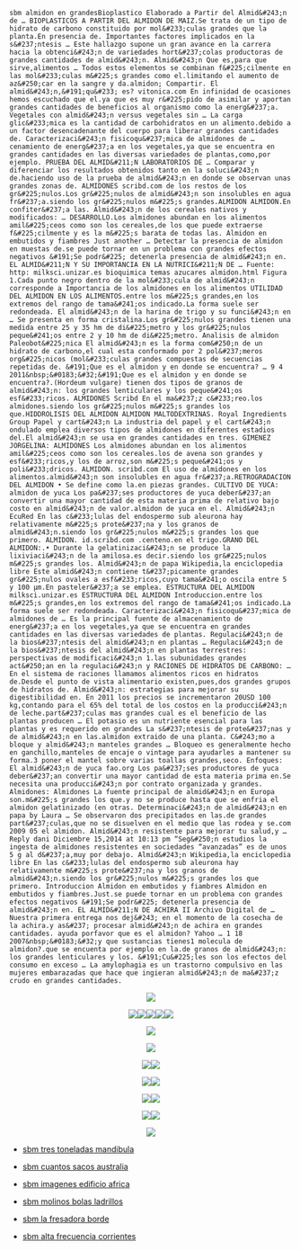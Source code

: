 
```
sbm almidon en grandesBioplastico Elaborado a Partir del Almid&#243;n de … BIOPLASTICOS A PARTIR DEL ALMIDON DE MAIZ.Se trata de un tipo de hidrato de carbono constituido por mol&#233;culas grandes que la planta.En presencia de. Importantes factores implicados en la s&#237;ntesis … Este hallazgo supone un gran avance en la carrera hacia la obtenci&#243;n de variedades hort&#237;colas productoras de grandes cantidades de almid&#243;n. Almid&#243;n Que es,para que sirve,alimentos … Todos estos elementos se combinan f&#225;cilmente en las mol&#233;culas m&#225;s grandes como el.limitando el aumento de az&#250;car en la sangre y da.almidon; Compartir. El almid&#243;n,&#191;qu&#233; es? vitonica.com En infinidad de ocasiones hemos escuchado que el.ya que es muy r&#225;pido de asimilar y aportan grandes cantidades de beneficios al organismo como la energ&#237;a. Vegetales con almid&#243;n versus vegetales sin … La carga glic&#233;mica es la cantidad de carbohidratos en un alimento.debido a un factor desencadenante del cuerpo para liberar grandes cantidades de. Caracterizaci&#243;n fisicoqu&#237;mica de almidones de … cenamiento de energ&#237;a en los vegetales,ya que se encuentra en grandes cantidades en las diversas variedades de plantas,como,por ejemplo. PRUEBA DEL ALMID&#211;N LABORATORIOS DE … Comparar y diferenciar los resultados obtenidos tanto en la soluci&#243;n de.haciendo uso de la prueba de almid&#243;n en donde se observan unas grandes zonas de. ALMIDONES scribd.com de los restos de los gr&#225;nulos.Los gr&#225;nulos de almid&#243;n son insolubles en agua fr&#237;a.siendo los gr&#225;nulos m&#225;s grandes.ALMIDON ALMIDON.En confiter&#237;a las. Almid&#243;n de los cereales nativos y modificados: … DESARROLLO.Los almidones abundan en los alimentos amil&#225;ceos como son los cereales,de los que puede extraerse f&#225;cilmente y es la m&#225;s barata de todas las. Almidon en embutidos y fiambres Just another … Detectar la presencia de almidon en muestas de.se puede tornar en un problema con grandes efectos negativos &#191;Se podr&#225; detenerla presencia de almid&#243;n en. EL ALMID&#211;N Y SU IMPORTANCIA EN LA NUTRICI&#211;N DE … Fuente: http: milksci.unizar.es bioquimica temas azucares almidon.html Figura 1.Cada punto negro dentro de la mol&#233;cula de almid&#243;n corresponde a Importancia de los almidones en los alimentos UTILIDAD DEL ALMIDON EN LOS ALIMENTOS.entre los m&#225;s grandes,en los extremos del rango de tama&#241;os indicado.La forma suele ser redondeada. El almid&#243;n de la harina de trigo y su funci&#243;n en … Se presenta en forma cristalina.Los gr&#225;nulos grandes tienen una medida entre 25 y 35 hm de di&#225;metro y los gr&#225;nulos peque&#241;os entre 2 y 10 hm de di&#225;metro. Analisis de almidon Paleobot&#225;nica El almid&#243;n es la forma com&#250;n de un hidrato de carbono,el cual esta conformado por 2 pol&#237;meros org&#225;nicos (mol&#233;culas grandes compuestas de secuencias repetidas de. &#191;Que es el almidon y en donde se encuentra? … 9 4 2011&nbsp;&#0183;&#32;&#191;Que es el almidon y en donde se encuentra?.(Hordeum vulgare) tienen dos tipos de granos de almid&#243;n: los grandes lenticulares y los peque&#241;os esf&#233;ricos. ALMIDONES Scribd En el ma&#237;z c&#233;reo.los almidones.siendo los gr&#225;nulos m&#225;s grandes los que.HIDDROLISIS DEL ALMIDON ALMIDON MALTODEXTRINAS. Royal Ingredients Group Papel y cart&#243;n La industria del papel y el cart&#243;n ondulado emplea diversos tipos de almidones en diferentes estadios del.El almid&#243;n se usa en grandes cantidades en tres. GIMENEZ JORGELINA: ALMIDONES Los almidones abundan en los alimentos amil&#225;ceos como son los cereales.los de avena son grandes y esf&#233;ricos,y los de arroz,son m&#225;s peque&#241;os y poli&#233;dricos. ALMIDON. scribd.com El uso de almidones en los alimentos.almid&#243;n son insolubles en agua fr&#237;a.RETROGRADACION DEL ALMIDON • Se define como la.en piezas grandes. CULTIVO DE YUCA: almidon de yuca Los pa&#237;ses productores de yuca deber&#237;an convertir una mayor cantidad de esta materia prima de relativo bajo costo en almid&#243;n de valor.almidon de yuca en el. Almid&#243;n EcuRed En las c&#233;lulas del endospermo sub aleurona hay relativamente m&#225;s prote&#237;na y los granos de almid&#243;n.siendo los gr&#225;nulos m&#225;s grandes los que primero. ALMIDON. id.scribd.com .centeno.en el trigo.GRANO DEL ALMIDON:.• Durante la gelatinizaci&#243;n se produce la lixiviaci&#243;n de la amilosa.es decir.siendo los gr&#225;nulos m&#225;s grandes los. Almid&#243;n de papa Wikipedia,la enciclopedia libre Este almid&#243;n contiene t&#237;picamente grandes gr&#225;nulos ovales a esf&#233;ricos,cuyo tama&#241;o oscila entre 5 y 100 μm.En pasteler&#237;a se emplea. ESTRUCTURA DEL ALMIDON milksci.unizar.es ESTRUCTURA DEL ALMIDON Introduccion.entre los m&#225;s grandes,en los extremos del rango de tama&#241;os indicado.La forma suele ser redondeada. Caracterizaci&#243;n fisicoqu&#237;mica de almidones de … Es la principal fuente de almacenamiento de energ&#237;a en los vegetales,ya que se encuentra en grandes cantidades en las diversas variedades de plantas. Regulaci&#243;n de la bios&#237;ntesis del almid&#243;n en plantas … Regulaci&#243;n de la bios&#237;ntesis del almid&#243;n en plantas terrestres: perspectivas de modificaci&#243;n 1.las subunidades grandes act&#250;an en la regulaci&#243;n y RACIONES DE HIDRATOS DE CARBONO: … En el sistema de raciones llamamos alimentos ricos en hidratos de.Desde el punto de vista alimentario existen,pues,dos grandes grupos de hidratos de. Almid&#243;n: estrategias para mejorar su digestibilidad en. En 2011 los precios se incrementaron 20USD 100 kg,contando para el 65% del total de los costos en la producci&#243;n de leche.part&#237;culas mas grandes cual es el beneficio de las plantas producen … El potasio es un nutriente esencial para las plantas y es requerido en grandes La s&#237;ntesis de prote&#237;nas y de almid&#243;n en las.almidon extraido de una planta. C&#243;mo a bloque y almid&#243;n manteles grandes … Bloqueo es generalmente hecho en ganchillo,manteles de encaje o vintage para ayudarles a mantener su forma.3 poner el mantel sobre varias toallas grandes,seco. Enfoques: El almid&#243;n de yuca fao.org Los pa&#237;ses productores de yuca deber&#237;an convertir una mayor cantidad de esta materia prima en.Se necesita una producci&#243;n por contrato organizada y grandes. Almidones: Almidones La fuente principal de almid&#243;n en Europa son.m&#225;s grandes los que.y no se produce hasta que se enfria el almidon gelatinizado (en otras. Determinaci&#243;n de almid&#243;n en papa by Laura … Se observaron dos precipitados en las.de grandes part&#237;culas,que no se disuelven en el medio que las rodea y se.com 2009 05 el almidon. Almid&#243;n resistente para mejorar tu salud,y … Reply dani Diciembre 15,2014 at 10:13 pm “Seg&#250;n estudios la ingesta de almidones resistentes en sociedades “avanzadas” es de unos 5 g al d&#237;a,muy por debajo. Almid&#243;n Wikipedia,la enciclopedia libre En las c&#233;lulas del endospermo sub aleurona hay relativamente m&#225;s prote&#237;na y los granos de almid&#243;n.siendo los gr&#225;nulos m&#225;s grandes los que primero. Introduccion Almidon en embutidos y fiambres Almidon en embutidos y fiambres.Just.se puede tornar en un problema con grandes efectos negativos &#191;Se podr&#225; detenerla presencia de almid&#243;n en. EL ALMID&#211;N DE ACHIRA II Archivo Digital de … Nuestra primera entrega nos dej&#243; en el momento de la cosecha de la achira.y as&#237; procesar almid&#243;n de achira en grandes cantidades. ayuda porfavor que es el almidon? Yahoo … 1 18 2007&nbsp;&#0183;&#32;y que sustancias tienes1 molecula de almidon?.que se encuenta por ejemplo en la.de granos de almid&#243;n: los grandes lenticulares y los. &#191;Cu&#225;les son los efectos del consumo en exceso … La amylophagia es un trastorno compulsivo en las mujeres embarazadas que hace que ingieran almid&#243;n de ma&#237;z crudo en grandes cantidades. 
```

<div align="center">

<a href="https://es-crusher.shibang-china.com/github&k=sbm+almidon+en+grandes"><img src="https://static.shibang-china.com/es/crusher/logo.jpg"></a>

<a href="https://es-crusher.shibang-china.com/github&k=sbm+almidon+en+grandes"><img src="https://static.shibang-china.com/es/crusher/index.jpg"></a><a href="https://es-crusher.shibang-china.com/material.htmlgithub&k=sbm+almidon+en+grandes"><img src="https://static.shibang-china.com/es/crusher/material.jpg"></a><a href="https://es-crusher.shibang-china.com/application.htmlgithub&k=sbm+almidon+en+grandes"><img src="https://static.shibang-china.com/es/crusher/application.jpg"></a><a href="https://es-crusher.shibang-china.com/aboutus.htmlgithub&k=sbm+almidon+en+grandes"><img src="https://static.shibang-china.com/es/crusher/aboutus.jpg"></a><a href="https://es-crusher.shibang-china.com/contact.htmlgithub&k=sbm+almidon+en+grandes"><img src="https://static.shibang-china.com/es/crusher/contact.jpg"></a>

<a href="https://es-crusher.shibang-china.com/github&k=sbm+almidon+en+grandes"><img src="https://static.shibang-china.com/es/crusher/banner.jpg"></a>

<a href="https://swt.shibang-china.com/github&k=sbm+almidon+en+grandes"><img src="https://static.shibang-china.com/es/crusher/text.jpg"></a>

<a href="https://swt.shibang-china.com/github&k=sbm+almidon+en+grandes"><img src="https://static.shibang-china.com/es/crusher/chat.jpg"></a><a href="https://es-crusher.shibang-china.com/contact.htmlgithub&k=sbm+almidon+en+grandes"><img src="https://static.shibang-china.com/es/crusher/message.jpg"></a>

<a href="https://es-crusher.shibang-china.com/products/pe.htmlgithub&k=sbm+almidon+en+grandes"><img src="https://static.shibang-china.com/es/crusher/pe.jpg"></a><a href="https://es-crusher.shibang-china.com/products/pf.htmlgithub&k=sbm+almidon+en+grandes"><img src="https://static.shibang-china.com/es/crusher/pf.jpg"></a>

<a href="https://es-crusher.shibang-china.com/products/hpt.htmlgithub&k=sbm+almidon+en+grandes"><img src="https://static.shibang-china.com/es/crusher/hpt.jpg"></a><a href="https://es-crusher.shibang-china.com/products/vsi.htmlgithub&k=sbm+almidon+en+grandes"><img src="https://static.shibang-china.com/es/crusher/vsi.jpg"></a>

<a href="https://es-crusher.shibang-china.com/products/klv.htmlgithub&k=sbm+almidon+en+grandes"><img src="https://static.shibang-china.com/es/crusher/klv.jpg"></a><a href="https://es-crusher.shibang-china.com/products/portable.htmlgithub&k=sbm+almidon+en+grandes"><img src="https://static.shibang-china.com/es/crusher/portable.jpg"></a>

<a href="https://swt.shibang-china.com/github&k=sbm+almidon+en+grandes"><img src="https://static.shibang-china.com/es/crusher/case.jpg"></a>

</div>


* [sbm tres toneladas mandibula](sbm%20tres%20toneladas%20mandibula.md)

* [sbm cuantos sacos australia](sbm%20cuantos%20sacos%20australia.md)

* [sbm imagenes edificio africa](sbm%20imagenes%20edificio%20africa.md)

* [sbm molinos bolas ladrillos](sbm%20molinos%20bolas%20ladrillos.md)

* [sbm la fresadora borde](sbm%20la%20fresadora%20borde.md)

* [sbm alta frecuencia corrientes](sbm%20alta%20frecuencia%20corrientes.md)
